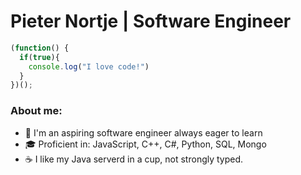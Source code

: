 # **Pieter Nortje | Software Engineer**

```js
(function() {
  if(true){
    console.log("I love code!")
  }
})();

```

### About me:

- 🚀 I'm an aspiring software engineer always eager to learn
- 🎓 Proficient in: JavaScript, C++, C#, Python, SQL, Mongo  
- ☕ I like my Java serverd in a cup, not strongly typed.



